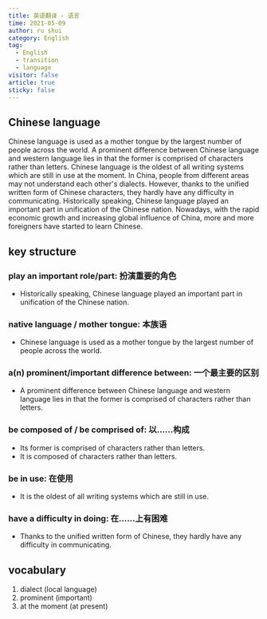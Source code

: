```yaml
---
title: 英语翻译 - 语言
time: 2021-05-09
author: ru shui
category: English
tag:
  - English
  - transition
  - language
visitor: false
article: true
sticky: false
---
```


## Chinese language

Chinese language is used as a mother tongue by the largest number of people across the world. A prominent difference between Chinese language and western language lies in that the former is comprised of characters rather than letters. Chinese language is the oldest of all writing systems which are still in use at the moment. In China, people from different areas may not understand each other's dialects. However, thanks to the unified written form of Chinese characters, they hardly have any difficulty in communicating. Historically speaking, Chinese language played an important part in unification of the Chinese nation. Nowadays, with the rapid economic growth and increasing global influence of China, more and more foreigners have started to learn Chinese.

## key structure

### play an important role/part: 扮演重要的角色

- Historically speaking, Chinese language played an important part in unification of the Chinese nation.

### native language / mother tongue: 本族语

- Chinese language is used as a mother tongue by the largest number of people across the world.

### a(n) prominent/important difference between: 一个最主要的区别

- A prominent difference between Chinese language and western language lies in that the former is comprised of characters rather than letters.

### be composed of / be comprised of: 以……构成

- Its former is comprised of characters rather than letters.
- It is composed of characters rather than letters.

### be in use: 在使用

- It is the oldest of all writing systems which are still in use.

### have a difficulty in doing: 在……上有困难

- Thanks to the unified written form of Chinese, they hardly have any difficulty in communicating.

## vocabulary

1. dialect (local language)
2. prominent (important)
3. at the moment (at present)
